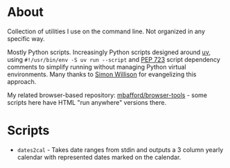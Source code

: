 # About

Collection of utilities I use on the command line. Not organized in any specific way.

Mostly Python scripts. Increasingly Python scripts designed around [uv](https://docs.astral.sh/uv/), using `#!/usr/bin/env -S uv run --script` and [PEP 723](https://peps.python.org/pep-0723/) script dependency comments to simplify running without managing Python virtual environments.  Many thanks to [Simon Willison](https://simonwillison.net/2024/Dec/19/one-shot-python-tools/) for evangelizing this approach.

My related browser-based repository: [mbafford/browser-tools](https://github.com/mbafford/browser-tools) - some scripts here have HTML "run anywhere" versions there.

# Scripts

- `dates2cal` - Takes date ranges from stdin and outputs a 3 column yearly calendar with represented dates marked on the calendar.
